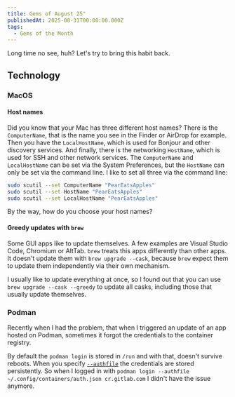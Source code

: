 ```yaml
---
title: Gems of August 25"
publishedAt: 2025-08-31T00:00:00.000Z
tags:
  - Gems of the Month
---
```


Long time no see, huh? Let's try to bring this habit back.

## Technology

### MacOS

#### Host names

Did you know that your Mac has three different host names? There is the `ComputerName`, that is the name you see in the Finder or AirDrop for example. Then you have the `LocalHostName`, which is used for Bonjour and other discovery services. And finally, there is the networking `HostName`, which is used for SSH and other network services. The `ComputerName` and `LocalHostName` can be set via the System Preferences, but the `HostName` can only be set via the command line. I like to set all three via the command line:

```bash
sudo scutil --set ComputerName "PearEatsApples"
sudo scutil --set HostName "PearEatsApples"
sudo scutil --set LocalHostName "PearEatsApples"
```

By the way, how do you choose your host names?

#### Greedy updates with `brew`

Some GUI apps like to update themselves. A few examples are Visual Studio Code, Chromium or AltTab. `brew` treats this apps differently than other apps. It doesn't update them with `brew upgrade --cask`, because `brew` expect them to update them independently via their own mechanism.

I usually like to update everything at once, so I found out that you can use `brew upgrade --cask --greedy` to update all casks, including those that usually update themselves.

### Podman

Recently when I had the problem, that when I triggered an update of an app hosted on Podman, sometimes it forgot the credentials to the container registry.

By default the `podman login` is stored in `/run` and with that, doesn't survive reboots. When you specify [`--authfile`](https://docs.podman.io/en/latest/markdown/podman-login.1.html#examples) the credentials are stored persistently. So when I logged in with `podman login --authfile ~/.config/containers/auth.json cr.gitlab.com` I didn't have the issue anymore.
